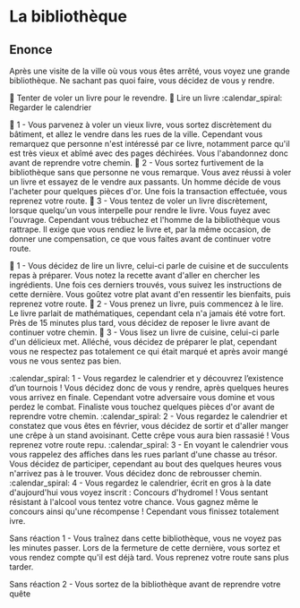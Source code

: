 # La bibliothèque

## Enonce

Après une visite de la ville où vous vous êtes arrêté, vous voyez une grande bibliothèque. Ne sachant pas quoi faire, vous décidez de vous y rendre.

:closed_book: Tenter de voler un livre pour le revendre.
:book: Lire un livre
:calendar_spiral: Regarder le calendrier

:closed_book: 1 - Vous parvenez à voler un vieux livre, vous sortez discrètement du bâtiment, et allez le vendre dans les rues de la ville. Cependant vous remarquez que personne n'est intéressé par ce livre, notamment parce qu'il est très vieux et abîmé avec des pages déchirées. Vous l'abandonnez donc avant de reprendre votre chemin.
:closed_book: 2 - Vous sortez furtivement de la bibliothèque sans que personne ne vous remarque. Vous avez réussi à voler un livre et essayez de le vendre aux passants. Un homme décide de vous l'acheter pour quelques pièces d'or. Une fois la transaction effectuée, vous reprenez votre route.
:closed_book: 3 - Vous tentez de voler un livre discrètement, lorsque quelqu'un vous interpelle pour rendre le livre. Vous fuyez avec l'ouvrage. Cependant vous trébuchez et l'homme de la bibliothèque vous rattrape. Il exige que vous rendiez le livre et, par la même occasion, de donner une compensation, ce que vous faites avant de continuer votre route.

:book: 1 - Vous décidez de lire un livre, celui-ci parle de cuisine et de succulents repas à préparer. Vous notez la recette avant d'aller en chercher les ingrédients. Une fois ces derniers trouvés, vous suivez les instructions de cette dernière. Vous goûtez votre plat avant d'en ressentir les bienfaits, puis reprenez votre route.
:book: 2 - Vous prenez un livre, puis commencez à le lire. Le livre parlait de mathématiques, cependant cela n'a jamais été votre fort. Près de 15 minutes plus tard, vous décidez de reposer le livre avant de continuer votre chemin.
:book: 3 - Vous lisez un livre de cuisine, celui-ci parle d'un délicieux met. Alléché, vous décidez de préparer le plat, cependant vous ne respectez pas totalement ce qui était marqué et après avoir mangé vous ne vous sentez pas bien.

:calendar_spiral: 1 - Vous regardez le calendrier et y découvrez l’existence d’un tournois ! Vous décidez donc de vous y rendre, après quelques heures vous arrivez en finale. Cependant votre adversaire vous domine et vous perdez le combat. Finaliste vous touchez quelques pièces d'or avant de reprendre votre chemin.
:calendar_spiral: 2 - Vous regardez le calendrier et constatez que vous êtes en février, vous décidez de sortir et d'aller manger une crêpe à un stand avoisinant. Cette crêpe vous aura bien rassasié ! Vous reprenez votre route repu.
:calendar_spiral: 3 - En voyant le calendrier vous vous rappelez des affiches dans les rues parlant d'une chasse au trésor. Vous décidez de participer, cependant au bout des quelques heures vous n'arrivez pas à le trouver. Vous décidez donc de rebrousser chemin.
:calendar_spiral:  4 - Vous regardez le calendrier, écrit en gros à la date d'aujourd'hui vous voyez inscrit : Concours d'hydromel ! Vous sentant résistant à l'alcool vous tentez votre chance. Vous gagnez même le concours ainsi qu'une récompense ! Cependant vous finissez totalement ivre.

Sans réaction 1 - Vous traînez dans cette bibliothèque, vous ne voyez pas les minutes passer. Lors de la fermeture de cette dernière, vous sortez et vous rendez compte qu'il est déjà tard. Vous reprenez votre route sans plus tarder.

Sans réaction 2 - Vous sortez de la bibliothèque avant de reprendre votre quête
